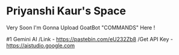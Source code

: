 # Priyanshi Kaur's Space

Very Soon I'm Gonna Upload GoatBot "COMMANDS" Here !

#1 Gemini AI
/Link - https://pastebin.com/eU232Zb8
/Get API Key - https://aistudio.google.com
